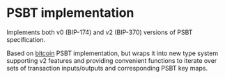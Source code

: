 # PSBT implementation

Implements both v0 (BIP-174) and v2 (BIP-370) versions of PSBT specification.

Based on [bitcoin](https://crates.io/crate/bitcoin) PSBT implementation, but
wraps it into new type system supporting v2 features and providing convenient
functions to iterate over sets of transaction inputs/outputs and corresponding
PSBT key maps.
